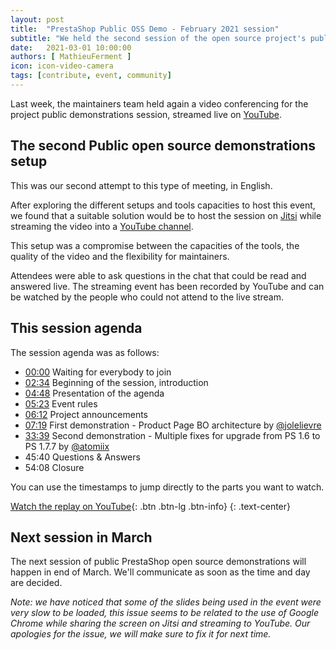 ```yaml
---
layout: post
title:  "PrestaShop Public OSS Demo - February 2021 session"
subtitle: "We held the second session of the open source project's public demo"
date:   2021-03-01 10:00:00
authors: [ MathieuFerment ]
icon: icon-video-camera
tags: [contribute, event, community]
---
```


Last week, the maintainers team held again a video conferencing for the project public demonstrations session, streamed live on [YouTube](https://youtu.be/JBvJgoo-rLg).

## The second Public open source demonstrations setup

This was our second attempt to this type of meeting, in English.

After exploring the different setups and tools capacities to host this event, we found that a suitable solution would be to host the session on [Jitsi](https://jitsi.org/) while streaming the video into a [YouTube channel](https://www.youtube.com/channel/UCchgBHHhl5Vu7HgjrzpvVQQ).

This setup was a compromise between the capacities of the tools, the quality of the video and the flexibility for maintainers.

Attendees were able to ask questions in the chat that could be read and answered live. The streaming event has been recorded by YouTube and can be watched by the people who could not attend to the live stream.

## This session agenda

The session agenda was as follows:

- [00:00](https://youtu.be/JBvJgoo-rLg) Waiting for everybody to join
- [02:34](https://youtu.be/JBvJgoo-rLg?t=154) Beginning of the session, introduction
- [04:48](https://youtu.be/JBvJgoo-rLg?t=288) Presentation of the agenda
- [05:23](https://youtu.be/JBvJgoo-rLg?t=323) Event rules
- [06:12](https://youtu.be/JBvJgoo-rLg?t=372) Project announcements
- [07:19](https://youtu.be/JBvJgoo-rLg?t=439) First demonstration - Product Page BO architecture by [@jolelievre](http://github.com/jolelievre)
- [33:39](https://youtu.be/JBvJgoo-rLg?t=2019) Second demonstration - Multiple fixes for upgrade from PS 1.6 to PS 1.7.7 by [@atomiix](http://github.com/atomiix)
- 45:40 Questions & Answers
- 54:08 Closure

You can use the timestamps to jump directly to the parts you want to watch.

[Watch the replay on YouTube](https://youtu.be/JBvJgoo-rLg){: .btn .btn-lg .btn-info}
{: .text-center}

## Next session in March

The next session of public PrestaShop open source demonstrations will happen in end of March. We'll communicate as soon as the time and day are decided.

_Note: we have noticed that some of the slides being used in the event were very slow to be loaded, this issue seems to be related to the use of Google Chrome while sharing the screen on Jitsi and streaming to YouTube. Our apologies for the issue, we will make sure to fix it for next time._
